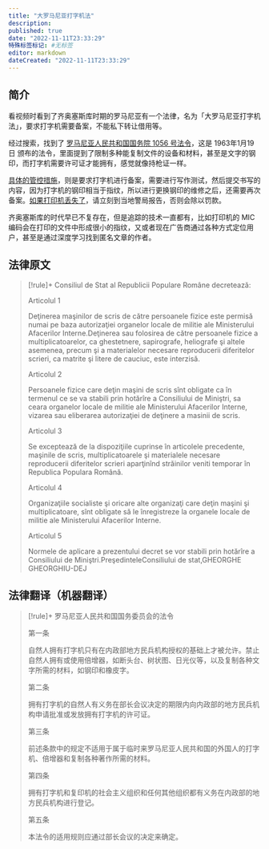 ```yaml
---
title: "大罗马尼亚打字机法"
description:
published: true
date: "2022-11-11T23:33:29"
特殊标签标记: #无标签
editor: markdown
dateCreated: "2022-11-11T23:33:29"
---
```


## 简介

看视频时看到了齐奥塞斯库时期的罗马尼亚有一个法律，名为「大罗马尼亚打字机法」，要求打字机需要备案，不能私下转让借用等。

经过搜索，找到了 [罗马尼亚人民共和国国务院 1056 号法令](https://web.archive.org/web/20221110102204/https://legislatie.just.ro/Public/DetaliiDocumentAfis/21364)，这是 1963年1月19日 颁布的法令，里面提到了限制多种能复制文件的设备和材料，甚至是文字的钢印，而打字机需要许可证才能拥有，感觉就像持枪证一样。

[具体的管控措施](https://web.archive.org/web/20210916182237/https://gazetadebistrita.ro/dusmanul-din-umbra-al-regimului-comunist-masina-de-scris/)，则是要求打字机进行备案，需要进行写作测试，然后提交书写的内容，因为打字机的钢印相当于指纹，所以进行更换钢印的维修之后，还需要再次备案。[如果打印机丢失了](https://web.archive.org/web/20150904043133/https://jurnalul.ro/scinteia/special/la-militie-cu-masina-de-scris-319045.html)，请立刻到当地警局报告，否则会除以罚款。

齐奥塞斯库的时代早已不复存在，但是追踪的技术一直都有，比如打印机的 MIC 编码会在打印的文件中形成很小的指纹，又或者现在广告商通过各种方式定位用户，甚至是通过深度学习找到匿名文章的作者。

## 法律原文

> [!rule]+ Consiliul de Stat al Republicii Populare Române decretează:
>
> Articolul 1
>
> Deţinerea maşinilor de scris de către persoanele fizice este permisă numai pe baza autorizaţiei organelor locale de militie ale Ministerului Afacerilor Interne.Deţinerea sau folosirea de către persoanele fizice a multiplicatoarelor, ca ghestetnere, sapirografe, heliografe şi altele asemenea, precum şi a materialelor necesare reproducerii diferitelor scrieri, ca matrite şi litere de cauciuc, este interzisă.
>
> Articolul 2
>
> Persoanele fizice care deţin maşini de scris sînt obligate ca în termenul ce se va stabili prin hotărîre a Consiliului de Miniştri, sa ceara organelor locale de militie ale Ministerului Afacerilor Interne, vizarea sau eliberarea autorizaţiei de deţinere a masinii de scris.
>
> Articolul 3
>
> Se exceptează de la dispoziţiile cuprinse în articolele precedente, maşinile de scris, multiplicatoarele şi materialele necesare reproducerii diferitelor scrieri aparţinînd străinilor veniti temporar în Republica Populara Română.
>
> Articolul 4
>
> Organizaţiile socialiste şi oricare alte organizaţi care deţin maşini şi multiplicatoare, sînt obligate să le înregistreze la organele locale de militie ale Ministerului Afacerilor Interne.
>
> Articolul 5
>
> Normele de aplicare a prezentului decret se vor stabili prin hotărîre a Consiliului de Miniştri.PreşedinteleConsiliului de stat,GHEORGHE GHEORGHIU-DEJ

## 法律翻译（机器翻译）

> [!rule]+ 罗马尼亚人民共和国国务委员会的法令
>
> 第一条
>
> 自然人拥有打字机只有在内政部地方民兵机构授权的基础上才被允许。禁止自然人拥有或使用倍增器，如断头台、树状图、日光仪等，以及复制各种文字所需的材料，如钢印和橡皮字。
>
> 第二条
>
> 拥有打字机的自然人有义务在部长会议决定的期限内向内政部的地方民兵机构申请批准或发放拥有打字机的许可证。
>
> 第三条
>
> 前述条款中的规定不适用于属于临时来罗马尼亚人民共和国的外国人的打字机、倍增器和复制各种著作所需的材料。
>
> 第四条
>
> 拥有打字机和复印机的社会主义组织和任何其他组织都有义务在内政部的地方民兵机构进行登记。
>
> 第五条
>
> 本法令的适用规则应通过部长会议的决定来确定。
